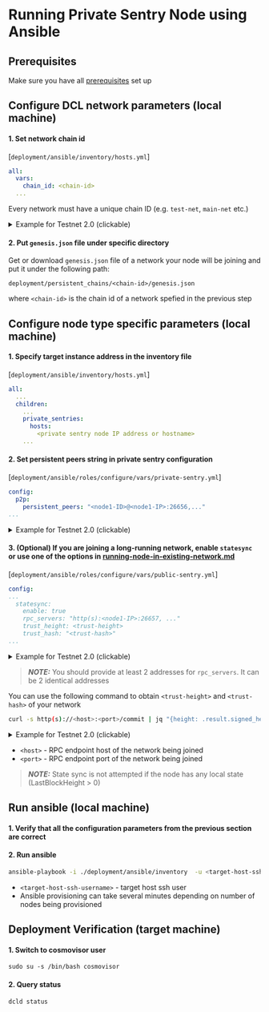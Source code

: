 # Running Private Sentry Node using Ansible
## Prerequisites
Make sure you have all [prerequisites](./prerequisites.md) set up

## Configure DCL network parameters (local machine)
#### 1. Set network chain id
[`deployment/ansible/inventory/hosts.yml`]
```yaml
all:
  vars:
    chain_id: <chain-id>
  ...
```
Every network must have a unique chain ID (e.g. `test-net`, `main-net` etc.)

<details>
<summary>Example for Testnet 2.0 (clickable) </summary>


```yaml
all:
  vars:
    chain_id: testnet-2.0
  ...
```
</details>

#### 2. Put `genesis.json` file under specific directory
Get or download `genesis.json` file of a network your node will be joining and put it under the following path:
```
deployment/persistent_chains/<chain-id>/genesis.json
```
where `<chain-id>` is the chain id of a network spefied in the previous step

## Configure node type specific parameters (local machine)
#### 1. Specify target instance address in the inventory file
[`deployment/ansible/inventory/hosts.yml`]

```yaml
all:
  ...
  children:
    ...
    private_sentries:
      hosts:
        <private sentry node IP address or hostname>
    ...
```

#### 2. Set persistent peers string in private sentry configuration
[`deployment/ansible/roles/configure/vars/private-sentry.yml`]

```yaml
config:
  p2p:
    persistent_peers: "<node1-ID>@<node1-IP>:26656,..."
...
```

<details>
<summary>Example for Testnet 2.0 (clickable) </summary>

```yaml
config:
  p2p:
    persistent_peers: "8091122d82075eff187434f22055b193aa797835@52.21.51.189:26656,f0a652e3f08f0a9ddead545aae5233fbbaf82bd0@44.239.5.82:26656,cdff3160145059f8835e9489a9ea944b775a375e@3.11.5.22:26656,803d6f7d3489b618bc736de4914998b55c0a8240@35.224.92.247:26656,841db5c52e432a89b614d3413a639889b81394d0@34.231.53.112:26656,3029ef695af6a147d0701dd5c21154e60e299801@13.229.73.209:26656,1e35166c26761555dc63c95cef64895eff52b899@51.136.18.38:26656,52dce03ebd9a28b51d496a75d1aee690b009c72a@54.156.145.239:26656,81c2e4201bf8579f1db216dbb230d09e2dffb6b9@3.89.241.25:26656,f07ad3735ea1c883ea4c1a8d9d19f6a02e241ca5@13.209.123.210:26656"
```
</details>

#### 3. (Optional) If you are joining a long-running network, enable `statesync` or use one of the options in [running-node-in-existing-network.md](../advanced/running-node-in-existing-network.md)
[`deployment/ansible/roles/configure/vars/public-sentry.yml`]

```yaml
config:
...
  statesync:
    enable: true
    rpc_servers: "http(s):<node1-IP>:26657, ..."
    trust_height: <trust-height>
    trust_hash: "<trust-hash>"
...
```

<details>
<summary>Example for Testnet 2.0 (clickable) </summary>

```yaml
config:
  statesync:
    enable: true
    rpc_servers: "https://on.test-net.dcl.csa-iot.org:26657,https://on.test-net.dcl.csa-iot.org:26657"
```
</details>

> **_NOTE:_**  You should provide at least 2 addresses for `rpc_servers`. It can be 2 identical addresses

You can use the following command to obtain `<trust-height>` and `<trust-hash>` of your network

```bash
curl -s http(s)://<host>:<port>/commit | jq "{height: .result.signed_header.header.height, hash: .result.signed_header.commit.block_id.hash}"
```
<details>
<summary>Example for Testnet 2.0 (clickable) </summary>

```bash
curl -s https://on.test-net.dcl.csa-iot.org:26657/commit | jq "{height: .result.signed_header.header.height, hash: .result.signed_header.commit.block_id.hash}"
```
</details>

- `<host>` - RPC endpoint host of the network being joined
- `<port>` - RPC endpoint port of the network being joined

> **_NOTE:_** State sync is not attempted if the node has any local state (LastBlockHeight > 0)

## Run ansible (local machine)
#### 1. Verify that all the configuration parameters from the previous section are correct
#### 2. Run ansible
```bash
ansible-playbook -i ./deployment/ansible/inventory  -u <target-host-ssh-user> ./deployment/ansible/deploy.yml
```
- `<target-host-ssh-username>` - target host ssh user
- Ansible provisioning can take several minutes depending on number of nodes being provisioned

## Deployment Verification (target machine)
#### 1. Switch to cosmovisor user
```
sudo su -s /bin/bash cosmovisor
```

#### 2. Query status
```
dcld status
```